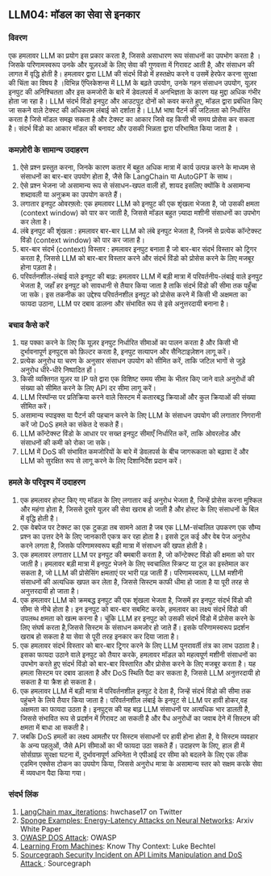 ## LLM04: मॉडल का सेवा से इनकार

### विवरण

एक हमलावर LLM का प्रयोग इस प्रकार करता है, जिससे असाधारण रूप संसाधनों का उपभोग करता है । जिसके परिणामस्वरूप उनके और यूज़रओं के लिए सेवा की गुणवत्ता में गिरावट आती है, और संसाधन की लागत में वृद्धि होती है। 
हमलावर द्वारा LLM की संदर्भ विंडो में हस्तक्षेप करने व उसमें हेरफेर करना सुरक्षा की चिंता का विषय है ।विभिन्न ऍप्लिकेशन्स में LLM के बढ़ते उपयोग, उनके गहन संसाधन उपयोग, यूज़र इनपुट की अनिश्चितता और इस कमजोरी के बारे में डेवलपर्स में अनभिज्ञता के कारण यह मुद्दा अधिक गंभीर होता जा रहा है। LLM संदर्भ विंडो इनपुट और आउटपुट दोनों को कवर करते हुए, मॉडल द्वारा प्रबंधित किए जा सकने वाले टेक्स्ट की अधिकतम लंबाई को दर्शाता है। LLM भाषा पैटर्न की जटिलता को निर्धारित करता है जिसे मॉडल समझ सकता है और टेक्स्ट का आकार जिसे वह किसी भी समय प्रोसेस कर सकता है। संदर्भ विंडो का आकार मॉडल की बनावट और उसकी भिन्नता द्वारा परिभाषित किया जाता है । 

### कमज़ोरी के सामान्य उदाहरण

1. ऐसे प्रश्न प्रस्तुत करना, जिनके कारण कतार में बहुत अधिक मात्रा में कार्य उत्पन्न करने के माध्यम से संसाधनों का बार-बार उपयोग होता है, जैसे कि LangChain या AutoGPT के साथ।
2. ऐसे प्रश्न भेजना जो असामान्य रूप से संसाधन-खपत वाली हों, शायद इसलिए क्योंकि वे असामान्य शब्दावली या अनुक्रम का उपयोग करते हैं।
3. लगातार इनपुट ओवरफ़्लो: एक हमलावर LLM को इनपुट की एक शृंखला भेजता है, जो उसकी क्षमता (context window) को पार कर जाती है, जिससे मॉडल बहुत ज़्यादा मशीनी संसाधनों का उपभोग कर लेता है।
4. लंबे इनपुट की शृंखला : हमलावर बार-बार LLM को लंबे इनपुट भेजता है, जिनमें से प्रत्येक कॉन्टेक्स्ट विंडो (context window) को पार कर जाता है।
5. बार-बार संदर्भ (context) विस्तार : हमलावर इनपुट बनाता है जो बार-बार संदर्भ विस्तार को ट्रिगर करता है, जिससे LLM को बार-बार विस्तार करने और संदर्भ विंडो को प्रोसेस करने के लिए मजबूर होना पड़ता है।
6. परिवर्तनशील-लंबाई वाले इनपुट की बाढ़: हमलावर LLM में बड़ी मात्रा में परिवर्तनीय-लंबाई वाले इनपुट भेजता है, जहाँ हर इनपुट को सावधानी से तैयार किया जाता है ताकि संदर्भ विंडो की सीमा तक पहुँचा जा सके। इस तकनीक का उद्देश्य परिवर्तनशील इनपुट को प्रोसेस करने में किसी भी अक्षमता का फायदा उठाना, LLM पर दबाव डालना और संभावित रूप से इसे अनुत्तरदायी बनाना है।

### बचाव कैसे करें

1. यह पक्का करने के लिए कि यूज़र इनपुट निर्धारित सीमाओं का पालन करता है और किसी भी दुर्भावनापूर्ण इनपुट्स  को फ़िल्टर करता है, इनपुट सत्यापन और सैनिटाइज़ेशन लागू करें।
2. प्रत्येक अनुरोध या चरण के अनुसार संसाधन उपयोग को सीमित करें, ताकि जटिल भागों से जुड़े अनुरोध धीरे-धीरे निष्पादित हों।
3. किसी व्यक्तिगत यूज़र या IP पते द्वारा एक विशिष्ट समय सीमा के भीतर किए जाने वाले अनुरोधों की संख्या को सीमित करने के लिए API दर सीमा लागू करें।
4. LLM रिस्पॉन्स पर प्रतिक्रिया करने वाले सिस्टम में कतारबद्ध क्रियाओं और कुल क्रियाओं की संख्या सीमित करें।
5. असामान्य स्पाइक्स या पैटर्न की पहचान करने के लिए LLM के संसाधन उपयोग की लगातार निगरानी करें जो DoS हमले का संकेत दे सकते हैं।
6. LLM कॉन्टेक्स्ट विंडो के आधार पर सख्त इनपुट सीमाएँ निर्धारित करें, ताकि ओवरलोड और संसाधनों की कमी को रोका जा सके।
7. LLM में DoS की संभावित कमजोरियों के बारे में डेवलपर्स के बीच जागरूकता को बढ़ावा दें और LLM को सुरक्षित रूप से लागू करने के लिए दिशानिर्देश प्रदान करें।

### हमले के परिदृश्य में उदाहरण

1. एक हमलावर होस्ट किए गए मॉडल के लिए लगातार कई अनुरोध भेजता है, जिन्हें प्रोसेस करना मुश्किल और महंगा होता है, जिससे दूसरे यूज़र की सेवा खराब हो जाती है और होस्ट के लिए संसाधनों के बिल में वृद्धि होती है।
2. एक वेबपेज पर टेक्स्ट का एक टुकड़ा तब सामने आता है जब एक LLM-संचालित उपकरण एक सौम्य प्रश्न का उत्तर देने के लिए जानकारी एकत्र कर रहा होता है। इससे टूल कई और वेब पेज अनुरोध करने लगता है, जिसके परिणामस्वरूप बड़ी मात्रा में संसाधन की खपत होती है।
3. एक हमलावर लगातार LLM पर इनपुट की बमबारी करता है, जो कॉन्टेक्स्ट विंडो की क्षमता को पार जाती है। हमलावर बड़ी मात्रा में इनपुट भेजने के लिए स्वचालित स्क्रिप्ट या टूल का इस्तेमाल कर सकता है, जो LLM की प्रोसेसिंग क्षमताएं पर भारी पड़ जाती हैं। परिणामस्वरूप, LLM मशीनी संसाधनों की अत्यधिक खपत कर लेता है, जिससे सिस्टम काफी धीमा हो जाता है या पूरी तरह से अनुत्तरदायी हो जाता है।
4. एक हमलावर LLM को क्रमबद्ध इनपुट की एक शृंखला भेजता है, जिसमें हर इनपुट संदर्भ विंडो की सीमा से नीचे  होता है। इन इनपुट को बार-बार सबमिट करके, हमलावर का लक्ष्य संदर्भ विंडो की उपलब्ध क्षमता को खत्म करना है। चूंकि LLM हर इनपुट को उसकी संदर्भ विंडो में प्रोसेस करने के लिए संघर्ष करता है,जिससे सिस्टम के संसाधन कमजोर हो जाते हैं। इसके  परिणामस्वरूप प्रदर्शन खराब हो सकता है या सेवा से पूरी तरह इनकार कर दिया जाता है।
5. एक हमलावर संदर्भ विस्तार को बार-बार ट्रिगर करने के लिए LLM पुनरावर्ती तंत्र का लाभ उठाता है। इसका फायदा उठाने वाले इनपुट को तैयार करके, हमलावर मॉडल को महत्वपूर्ण मशीनी संसाधनों का उपभोग करते हुए संदर्भ विंडो को बार-बार विस्तारित और प्रोसेस करने के लिए मजबूर करता है। यह हमला सिस्टम पर दबाव डालता है और DoS स्थिति पैदा कर सकता है, जिससे LLM अनुत्तरदायी हो सकता है या क्रैश हो सकता है।
6. एक हमलावर LLM में बड़ी मात्रा में परिवर्तनशील इनपुट दे देता है, जिन्हें संदर्भ विंडो की सीमा तक पहुंचने के लिये तैयार किया जाता है। परिवर्तनशील लंबाई के इनपुट से LLM पर हावी होकर,वह अक्षमता का फायदा उठता है। इनपुट्स की यह बाढ़ LLM संसाधनों पर अत्यधिक भार डालती है, जिससे संभावित रूप से प्रदर्शन में गिरावट आ सकती है और वैध अनुरोधों का जवाब देने में सिस्टम की क्षमता में बाधा आ सकती है।
7. जबकि DoS हमलों का लक्ष्य आमतौर पर सिस्टम संसाधनों पर हावी होना होता है, वे सिस्टम व्यवहार के अन्य पहलुओं, जैसे API सीमाओं का भी फायदा उठा सकते हैं। उदाहरण के लिए, हाल ही में सोर्सग्राफ़ सुरक्षा घटना में, दुर्भावनापूर्ण अभिनेता ने एपीआई दर सीमा को बदलने के लिए एक लीक एडमिन एक्सेस टोकन का उपयोग किया, जिससे अनुरोध मात्रा के असामान्य स्तर को सक्षम करके सेवा में व्यवधान पैदा किया गया।

### संदर्भ लिंक

1. [LangChain max_iterations](https://twitter.com/hwchase17/status/1608467493877579777): hwchase17 on Twitter
2. [Sponge Examples: Energy-Latency Attacks on Neural Networks](https://arxiv.org/abs/2006.03463): Arxiv White Paper
3. [OWASP DOS Attack](https://owasp.org/www-community/attacks/Denial_of_Service): OWASP
4. [Learning From Machines](https://lukebechtel.com/blog/lfm-know-thy-context): Know Thy Context: Luke Bechtel
5. [Sourcegraph Security Incident on API Limits Manipulation and DoS Attack ](https://about.sourcegraph.com/blog/security-update-august-2023): Sourcegraph

